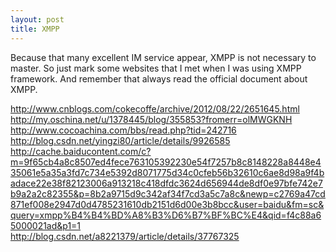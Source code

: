 ```yaml
---
layout: post
title: XMPP
---
```


Because that many excellent IM service appear, XMPP is not necessary to master.
So just mark some websites that I met when I was using XMPP framework. And remember that always read the official document about XMPP.  

<http://www.cnblogs.com/cokecoffe/archive/2012/08/22/2651645.html>  
<http://my.oschina.net/u/1378445/blog/355853?fromerr=olMWGKNH>  
<http://www.cocoachina.com/bbs/read.php?tid=242716>  
<http://blog.csdn.net/yingzi80/article/details/9926585>  
<http://cache.baiducontent.com/c?m=9f65cb4a8c8507ed4fece763105392230e54f7257b8c8148228a8448e435061e5a35a3fd7c734e5392d8071775d34c0cfeb56b32610c6ae8d98a9f4badace22e38f82123006a913218c418dfdc3624d656944de8df0e97bfe742e7b9a2a2c82355&p=8b2a9715d9c342af34f7cd3a5c7a8c&newp=c2769a47cd871ef008e2947d0d4785231610db2151d6d00e3b8bcc&user=baidu&fm=sc&query=xmpp%B4%B4%BD%A8%B3%D6%B7%BF%BC%E4&qid=f4c88a65000021ad&p1=1>  
<http://blog.csdn.net/a8221379/article/details/37767325>
